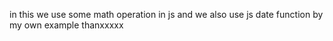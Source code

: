 in this we use some math operation in js 
and we also use js date function by my own example
thanxxxxx